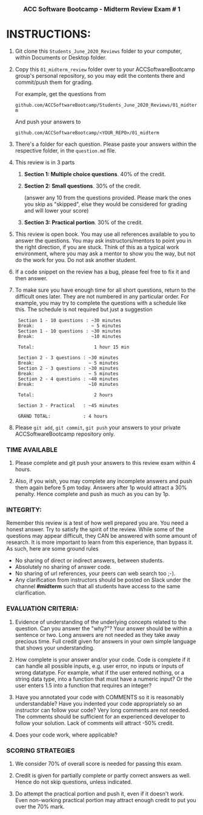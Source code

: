 <center>

### ACC Software Bootcamp - Midterm Review Exam # 1

</center>

# INSTRUCTIONS:

1. Git clone this `Students_June_2020_Reviews` folder to your computer, within Documents or Desktop folder.

1. Copy this `01_midterm_review` folder over to your ACCSoftwareBootcamp group's personal repository, so you may edit the contents there and commit/push them for grading.

    For example, get the questions from

    `github.com/ACCSoftwareBootcamp/Students_June_2020_Reviews/01_midterm`

    And push your answers to

    `github.com/ACCSoftwareBootcamp/<YOUR_REPO>/01_midterm`

    
1. There's a folder for each question.  Please paste your answers within the respective folder, in the `question.md` file.  

1. This review is in 3 parts

    1. **Section 1: Multiple choice questions**. 40% of the credit.

    2. **Section 2: Small questions**.  30% of the credit.

        (answer any 10 from the questions provided.  Please mark the ones you skip as "skipped", else they would be considered for grading and will lower your score)

    3. **Section 3: Practical portion**.  30% of the credit.


1. This review is open book.  You may use all references available to you to answer the questions. You may ask instructors/mentors to point you in the right direction, if you are stuck. Think of this as a typical work environment, where you may ask a mentor to show you the way, but not do the work for you. Do not ask another student.

1. If a code snippet on the review has a bug, please feel free to fix it and then answer.

1. To make sure you have enough time for all short questions, return to the difficult ones later. They are not numbered in any particular order. For example, you may try to complete the questions with a schedule like this. The schedule is not required but just a suggestion

        Section 1 - 10 questions : ~30 minutes
        Break:                     ~ 5 minutes
        Section 1 - 10 questions : ~30 minutes
        Break:                     ~10 minutes

        Total:                      1 hour 15 min

        Section 2 - 3 questions : ~30 minutes
        Break:                    ~ 5 minutes
        Section 2 - 3 questions : ~30 minutes
        Break:                    ~ 5 minutes
        Section 2 - 4 questions : ~40 minutes
        Break:                    ~10 minutes

        Total:                      2 hours
        
        Section 3 - Practical   : ~45 minutes

        GRAND TOTAL:            : 4 hours

1. Please `git add`, `git commit`, `git push` your answers to your private ACCSoftwareBootcamp repository only. 

### TIME AVAILABLE

1. Please complete and git push your answers to this review exam within 4 hours. 

1. Also, if you wish, you may complete any incomplete answers and push them again before 5 pm today. Answers after 1p would attract a 30% penalty. Hence complete and push as much as you can by 1p.


### INTEGRITY: 

Remember this review is a test of how well prepared you are. You need a honest answer. Try to satisfy the spirit of the review. While some of the questions may appear difficult, they CAN be answered with some amount of research. It is more important to learn from this experience, than bypass it. As such, here are some ground rules

- No sharing of direct or indirect answers, between students.
- Absolutely no sharing of answer code.
- No sharing of url references, your peers can web search too ;-).
- Any clarification from instructors should be posted on Slack under the channel **#midterm** such that all students have access to the same clarification.


### EVALUATION CRITERIA:

1. Evidence of understanding of the underlying concepts related to the question. Can you answer the "why?"?  Your answer should be within a sentence or two.  Long answers are not needed as they take away precious time. Full credit given for answers in your own simple language that shows your understanding.

1. How complete is your answer and/or your code.  Code is complete if it can handle all possible inputs, e.g. user error, no inputs or inputs of wrong datatype. For example, what if the user entered nothing, or a string data type, into a function that must have a numeric input? Or the user enters 1.5 into a function that requires an integer?

1. Have you annotated your code with COMMENTS so it is reasonably understandable? Have you indented your code appropriately so an instructor can follow your code? Very long comments are not needed. The comments should be sufficient for an experienced developer to follow your solution.  Lack of comments will attract -50% credit.

1. Does your code work, where applicable?


### SCORING STRATEGIES

1. We consider 70% of overall score is needed for passing this exam. 

1. Credit is given for partially complete or partly correct answers as well. Hence do not skip questions, unless indicated.

1. Do attempt the practical portion and push it, even if it doesn't work. Even non-working practical portion may attract enough credit to put you over the 70% mark.

